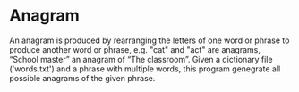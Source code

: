 # Anagram

An anagram is produced by rearranging the letters of one word or phrase to produce another word or phrase, e.g. "cat" and "act" are anagrams, “School master” an anagram of “The classroom”. 
Given a dictionary file ('words.txt') and a phrase with multiple words, this program genegrate all possible anagrams of the given phrase. 